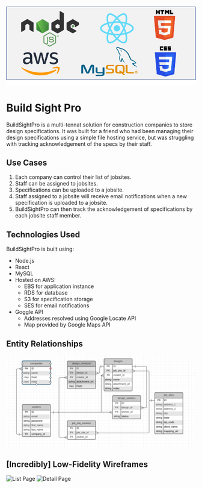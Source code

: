 ![Build Sight Pro Technology Logos](./BSP%20Tech%20Logos.png)
# Build Sight Pro
BuildSightPro is a multi-tennat solution for construction companies to store design specifications. It was built for a friend who had been managing their design specifications using a simple file hosting service, but was struggling with tracking acknowledgement of the specs by their staff. 
## Use Cases
1. Each company can control their list of jobsites.
2. Staff can be assigned to jobsites.
3. Specifications can be uploaded to a jobsite.
4. Staff assigned to a jobsite will receive email notifications when a new specification is uploaded to a jobsite.
5. BuildSightPro can then track the acknowledgement of specifications by each jobsite staff member.

## Technologies Used
BuildSightPro is built using:
* Node.js
* React
* MySQL
* Hosted on AWS:
    * EBS for application instance
    * RDS for database
    * S3 for specification storage
    * SES for email notifications
* Goggle API
    * Addresses resolved using Google Locate API
    * Map provided by Google Maps API

## Entity Relationships
![ER Diagram](./ER-Diagram.png)

## [Incredibly] Low-Fidelity Wireframes
![List Page](./List_Page.png)
![Detail Page](./Detail_Page.png)
